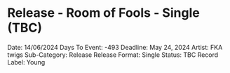 # Release - Room of Fools - Single (TBC)

Date: 14/06/2024
Days To Event: -493
Deadline: May 24, 2024
Artist: FKA twigs
Sub-Category: Release
Release Format: Single
Status: TBC
Record Label: Young